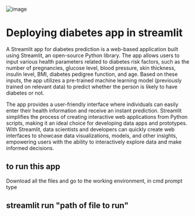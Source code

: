 ![image](https://cdn.hashnode.com/res/hashnode/image/upload/v1669759935888/AfT-iOPJL.png?auto=compress,format&format=webp)
# Deploying diabetes app in streamlit
A Streamlit app for diabetes prediction is a web-based application built using Streamlit, an open-source Python library.
The app allows users to input various health parameters related to diabetes risk factors, such as the number of pregnancies, glucose level, blood pressure, skin thickness, insulin level, BMI, diabetes pedigree function, and age. 
Based on these inputs, the app utilizes a pre-trained machine learning model (previously trained on relevant data) to predict whether the person is likely to have diabetes or not.

The app provides a user-friendly interface where individuals can easily enter their health information and receive an instant prediction.
Streamlit simplifies the process of creating interactive web applications from Python scripts, making it an ideal choice for developing data apps and prototypes.
With Streamlit, data scientists and developers can quickly create web interfaces to showcase data visualizations, models, and other insights, empowering users with the ability to interactively explore data and make informed decisions.

## to run this app 
Download all the files and go to the working environment, in cmd prompt type 

## streamlit run "path of file to run"

